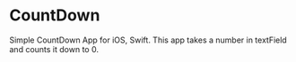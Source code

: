 # CountDown
Simple CountDown App for iOS, Swift.
This app takes a number in textField and counts it down to 0. 
